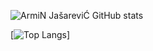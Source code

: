 ![ArmiN JašareviĆ GitHub stats](https://github-readme-stats.vercel.app/api?username=home-22&count_private=true&show_icons=true)

 [![Top Langs](https://github-readme-stats.vercel.app/api/top-langs/?username=home-22&layout=compact)]
